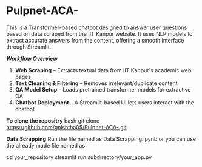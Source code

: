 # Pulpnet-ACA-
This is a Transformer-based chatbot designed to answer user questions based on data scraped from the IIT Kanpur website. It uses NLP models to extract accurate answers from the content, offering a smooth interface through Streamlit.


***Workflow Overview***
1. **Web Scraping** – Extracts textual data from IIT Kanpur's academic web pages  
2. **Text Cleaning & Filtering** – Removes irrelevant/duplicate content   
3. **QA Model Setup** – Loads pretrained transformer models for extractive QA  
4. **Chatbot Deployment** – A Streamlit-based UI lets users interact with the chatbot

**To clone the repositry**
bash
git clone https://github.com/gnishtha05/Pulpnet-ACA-.git

**Data Scrapping**
Run the file named as Data Scrapping.ipynb or you can use the already made file named as 





cd your_repository
streamlit run subdirectory/your_app.py